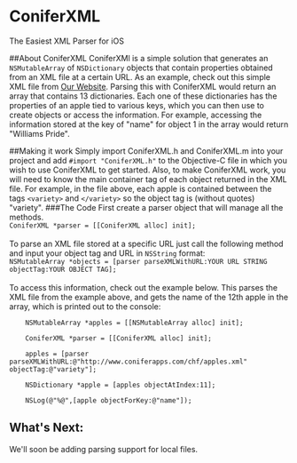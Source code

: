 # ConiferXML
The Easiest XML Parser for iOS

##About ConiferXML
ConiferXMl is a simple solution that generates an ```NSMutableArray``` of ```NSDictionary``` objects that contain properties obtained from an XML file at a certain URL. As an example, check out this simple XML file from <a href="http://www.coniferapps.com/chf/apples.xml">Our Website</a>. Parsing this with ConiferXML would return an array that contains 13 dictionaries. Each one of these dictionaries has the properties of an apple tied to various keys, which you can then use to create objects or access the information. For example, accessing the information stored at the key of "name" for object 1 in the array would return "Williams Pride". <br>

##Making it work
Simply import ConiferXML.h and ConiferXML.m into your project and add ```#import "ConiferXML.h"``` to the Objective-C file in which you wish to use ConiferXML to get started. Also, to make ConiferXML work, you will need to know the main container tag of each object returned in the XML file. For example, in the file above, each apple is contained between the tags ```<variety>``` and ```</variety>``` so the object tag is (without quotes) "variety".
###The Code
First create a parser object that will manage all the methods. <br>
```ConiferXML *parser = [[ConiferXML alloc] init];``` <br><br>
To parse an XML file stored at a specific URL just call the following method and input your object tag and URL in ```NSString``` format: <br>
```NSMutableArray *objects = [parser parseXMLWithURL:YOUR URL STRING objectTag:YOUR OBJECT TAG];``` <br><br>
To access this information, check out the example below. This parses the XML file from the example above, and gets the name of the 12th apple in the array, which is printed out to the console: <br>
``` 
    NSMutableArray *apples = [[NSMutableArray alloc] init];
    
    ConiferXML *parser = [[ConiferXML alloc] init];
    
    apples = [parser parseXMLWithURL:@"http://www.coniferapps.com/chf/apples.xml" objectTag:@"variety"];
    
    NSDictionary *apple = [apples objectAtIndex:11];
    
    NSLog(@"%@",[apple objectForKey:@"name"]);
``` 
What's Next:
------
We'll soon be adding parsing support for local files.

